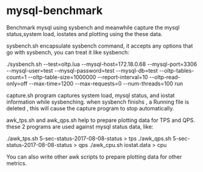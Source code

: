 # mysql-benchmark
Benchmark mysql using sysbench and meanwhile capture the mysql status,system load, iostates and plotting using the these data.


sysbench.sh encapsulate sysbench command, it accepts any options that go with sysbench, you can treat it like sysbench:

./sysbench.sh --test=oltp.lua --mysql-host=172.18.0.68  --mysql-port=3306 --mysql-user=test --mysql-password=test  --mysql-db=test --oltp-tables-count=1 --oltp-table-size=1000000 --report-interval=10  --oltp-read-only=off --max-time=1200 --max-requests=0 --num-threads=100 run

capture.sh program captures system load, mysql status, and iostat information while sysbenching. when sysbench finishs , a Running file is deleted , this will cause the capture program to stop automatically.

awk_tps.sh and awk_qps.sh help to prepare plotting data for TPS and QPS. these 2 programs are used against mysql status data, like:

./awk_tps.sh 5-sec-status-2017-08-08-status > tps 
./awk_qps.sh 5-sec-status-2017-08-08-status > qps 
./awk_cpu.sh iostat.data > cpu 

You can also write other awk scripts to prepare plotting data for other metrics.

